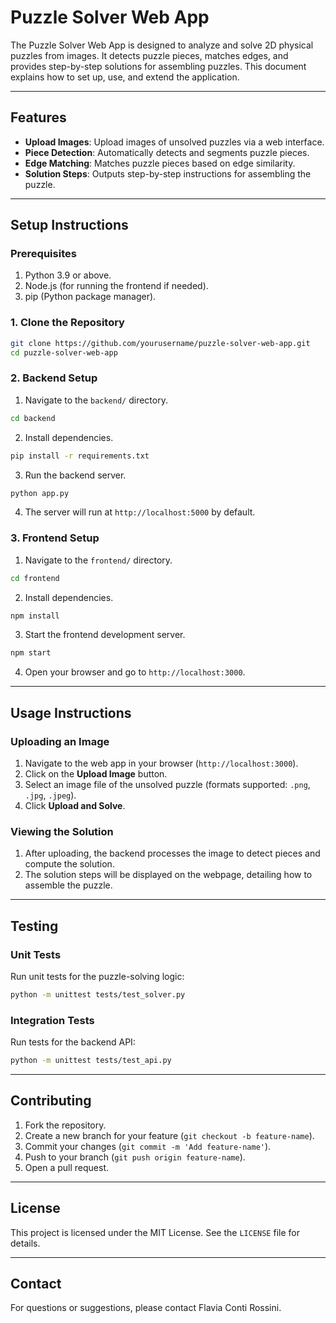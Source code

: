 # Puzzle Solver Web App

The Puzzle Solver Web App is designed to analyze and solve 2D physical puzzles from images. It detects puzzle pieces, matches edges, and provides step-by-step solutions for assembling puzzles. This document explains how to set up, use, and extend the application.

---

## Features
- **Upload Images**: Upload images of unsolved puzzles via a web interface.
- **Piece Detection**: Automatically detects and segments puzzle pieces.
- **Edge Matching**: Matches puzzle pieces based on edge similarity.
- **Solution Steps**: Outputs step-by-step instructions for assembling the puzzle.

---

## Setup Instructions

### Prerequisites
1. Python 3.9 or above.
2. Node.js (for running the frontend if needed).
3. pip (Python package manager).

### 1. Clone the Repository
```bash
git clone https://github.com/yourusername/puzzle-solver-web-app.git
cd puzzle-solver-web-app
```

### 2. Backend Setup
1. Navigate to the `backend/` directory.
```bash
cd backend
```
2. Install dependencies.
```bash
pip install -r requirements.txt
```
3. Run the backend server.
```bash
python app.py
```
4. The server will run at `http://localhost:5000` by default.

### 3. Frontend Setup
1. Navigate to the `frontend/` directory.
```bash
cd frontend
```
2. Install dependencies.
```bash
npm install
```
3. Start the frontend development server.
```bash
npm start
```
4. Open your browser and go to `http://localhost:3000`.

---

## Usage Instructions

### Uploading an Image
1. Navigate to the web app in your browser (`http://localhost:3000`).
2. Click on the **Upload Image** button.
3. Select an image file of the unsolved puzzle (formats supported: `.png`, `.jpg`, `.jpeg`).
4. Click **Upload and Solve**.

### Viewing the Solution
1. After uploading, the backend processes the image to detect pieces and compute the solution.
2. The solution steps will be displayed on the webpage, detailing how to assemble the puzzle.

---

## Testing

### Unit Tests
Run unit tests for the puzzle-solving logic:
```bash
python -m unittest tests/test_solver.py
```

### Integration Tests
Run tests for the backend API:
```bash
python -m unittest tests/test_api.py
```

---

## Contributing
1. Fork the repository.
2. Create a new branch for your feature (`git checkout -b feature-name`).
3. Commit your changes (`git commit -m 'Add feature-name'`).
4. Push to your branch (`git push origin feature-name`).
5. Open a pull request.

---

## License
This project is licensed under the MIT License. See the `LICENSE` file for details.

---

## Contact
For questions or suggestions, please contact Flavia Conti Rossini.

